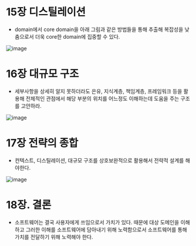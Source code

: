 # 15장 디스틸레이션

- domain에서 core domain을 아래 그림과 같은 방법들을 통해 추출해 복잡성을 낮춤으로서 더욱 core한 domain에 집중할 수 있다.

![image](https://github.com/AUSG/2023-book-study/assets/60743304/d9f1e177-f66f-486e-ad32-77cd2531eae8)



# 16장 대규모 구조

- 세부사항을 상세히 알지 못하더라도 은유, 지식계층, 책임계층, 프레임워크 등을 활용해 전체적인 관점에서 해당 부분의 위치를 어느정도 이해하는데 도움을 주는 구조를 고안하라.

![image](https://github.com/AUSG/2023-book-study/assets/60743304/4be871ac-e2db-4369-bbfe-7d81c4e3b6e8)



# 17장 전략의 종합

- 컨텍스트, 디스틸레이션, 대규모 구조를 상호보완적으로 활용해서 전략적 설계를 해야한다.

![image](https://github.com/AUSG/2023-book-study/assets/60743304/232cf03c-3c21-4c0b-9faa-a3c1621e62aa)



# 18장.  결론

-   소프트웨어는 결국 사용자에게 쓰임으로서 가치가 있다. 때문에 대상 도메인을 이해하고 그러한 이해를 소프트웨어에 담아내기 위해 노력함으로서 소프트웨어를 통해 가치를 전달하기 위해 노력해야 한다.
